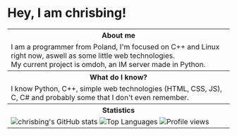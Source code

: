 # Hey, I am chrisbing!
<table>
  <tr>
    <th>About me</th>
  </tr>
  <tr>
    <td>I am a programmer from Poland, I'm focused on C++ and Linux right now, aswell as some little web technologies.<br>My current project is omdoh, an IM server made in Python.</td>
  </tr>
  <tr>
    <th>What do I know?</th>
  </tr>
  <tr>
    <td>I know Python, C++, simple web technologies (HTML, CSS, JS), C, C# and probably some that I don't even remember.</td>
  </tr>
  <tr>
    <th>Statistics</th>
  </tr>
  <tr>
    <td><img src="https://github-readme-stats.vercel.app/api?username=bingchris&show_icons=true&theme=dark&hide=contribs" alt="chrisbing's GitHub stats">
    <img src="https://github-readme-stats.vercel.app/api/top-langs/?username=bingchris&theme=dark&refr" alt="Top Languages">
    <img src="https://komarev.com/ghpvc/?username=Tarvey&color=orange" alt="Profile views"></td>
  </tr>
</table>
